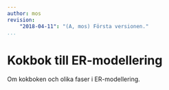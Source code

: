 ```yaml
---
author: mos
revision:
    "2018-04-11": "(A, mos) Första versionen."
...
```

Kokbok till ER-modellering
=======================

Om kokboken och olika faser i ER-modellering.

